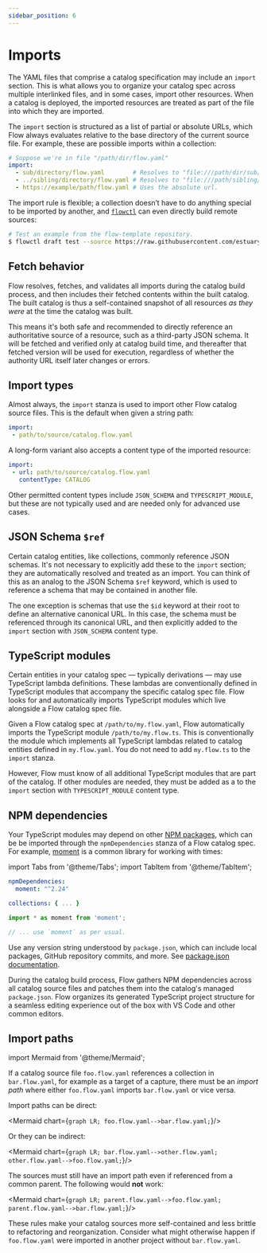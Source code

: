 ```yaml
---
sidebar_position: 6
---
```

# Imports

The YAML files that comprise a catalog specification may include an `import` section.
This is what allows you to organize your catalog spec across multiple
interlinked files, and in some cases, import other resources.
When a catalog is deployed, the imported resources are treated as part of the file
into which they are imported.

The `import` section is structured as a list of partial or absolute URLs,
which Flow always evaluates relative to the base directory of the current source file.
For example, these are possible imports within a collection:

```yaml
# Suppose we're in file "/path/dir/flow.yaml"
import:
  - sub/directory/flow.yaml        # Resolves to "file:///path/dir/sub/directory/flow.yaml".
  - ../sibling/directory/flow.yaml # Resolves to "file:///path/sibling/directory/flow.yaml".
  - https://example/path/flow.yaml # Uses the absolute url.
```

The import rule is flexible; a collection doesn’t have to do anything special
to be imported by another,
and [`flowctl`](flowctl.md) can even directly build remote sources:

```bash
# Test an example from the flow-template repository.
$ flowctl draft test --source https://raw.githubusercontent.com/estuary/flow-template/main/word-counts.flow.yaml
```

## Fetch behavior

Flow resolves, fetches, and validates all imports during the catalog build process,
and then includes their fetched contents within the built catalog.
The built catalog is thus a self-contained snapshot of all resources
_as they were_ at the time the catalog was built.

This means it's both safe and recommended to directly reference
an authoritative source of a resource, such as a third-party JSON schema.
It will be fetched and verified only at catalog build time,
and thereafter that fetched version will be used for execution,
regardless of whether the authority URL itself later changes or errors.

## Import types

Almost always, the `import` stanza is used to import other Flow
catalog source files.
This is the default when given a string path:

```yaml
import:
 - path/to/source/catalog.flow.yaml
```

A long-form variant also accepts a content type of the imported resource:

```yaml
import:
 - url: path/to/source/catalog.flow.yaml
   contentType: CATALOG
```

Other permitted content types include `JSON_SCHEMA` and `TYPESCRIPT_MODULE`,
but these are not typically used and are needed only for advanced use cases.

## JSON Schema `$ref`

Certain catalog entities, like collections, commonly reference JSON schemas.
It's not necessary to explicitly add these to the `import` section;
they are automatically resolved and treated as an import.
You can think of this as an analog to the JSON Schema `$ref` keyword,
which is used to reference a schema that may
be contained in another file.

The one exception is schemas that use the `$id` keyword
at their root to define an alternative canonical URL.
In this case, the schema must be referenced through its canonical URL,
and then explicitly added to the `import` section
with `JSON_SCHEMA` content type.

## TypeScript modules

Certain entities in your catalog spec — typically derivations — may use
TypeScript lambda definitions.
These lambdas are conventionally defined in TypeScript modules
that accompany the specific catalog spec file.
Flow looks for and automatically imports TypeScript modules
which live alongside a Flow catalog spec file.

Given a Flow catalog spec at `/path/to/my.flow.yaml`,
Flow automatically imports the TypeScript module `/path/to/my.flow.ts`.
This is conventionally the module which implements all TypeScript lambdas
related to catalog entities defined in `my.flow.yaml`.
You do not need to add `my.flow.ts` to the `import` stanza.

However, Flow must know of all additional TypeScript modules that
are part of the catalog.
If other modules are needed, they must be added as a to the `import` section
with `TYPESCRIPT_MODULE` content type.

## NPM dependencies

Your TypeScript modules may depend on other
[NPM packages](https://www.npmjs.com/),
which can be be imported through the `npmDependencies`
stanza of a Flow catalog spec.
For example, [moment](https://momentjs.com/) is a common library
for working with times:

import Tabs from '@theme/Tabs';
import TabItem from '@theme/TabItem';

<Tabs>
<TabItem value="catalog.flow.yaml" default>

```yaml
npmDependencies:
  moment: "^2.24"

collections: { ... }
```

</TabItem>
<TabItem value="catalog.flow.ts" default>

```typescript
import * as moment from 'moment';

// ... use `moment` as per usual.
```

</TabItem>
</Tabs>

Use any version string understood by `package.json`,
which can include local packages, GitHub repository commits, and more.
See [package.json documentation](https://docs.npmjs.com/cli/v8/configuring-npm/package-json#dependencies).

During the catalog build process, Flow gathers NPM dependencies
across all catalog source files and patches them into the catalog's
managed `package.json`.
Flow organizes its generated TypeScript project structure
for a seamless editing experience out of the box with VS Code
and other common editors.

## Import paths

import Mermaid from '@theme/Mermaid';

If a catalog source file `foo.flow.yaml` references a collection in `bar.flow.yaml`,
for example as a target of a capture,
there must be an _import path_ where either `foo.flow.yaml`
imports `bar.flow.yaml` or vice versa.

Import paths can be direct:

<Mermaid chart={`
	graph LR;
		foo.flow.yaml-->bar.flow.yaml;
`}/>

Or they can be indirect:

<Mermaid chart={`
	graph LR;
		bar.flow.yaml-->other.flow.yaml;
        other.flow.yaml-->foo.flow.yaml;
`}/>

The sources must still have an import path
even if referenced from a common parent.
The following would **not** work:

<Mermaid chart={`
	graph LR;
		parent.flow.yaml-->foo.flow.yaml;
		parent.flow.yaml-->bar.flow.yaml;
`}/>

These rules make your catalog sources more self-contained
and less brittle to refactoring and reorganization.
Consider what might otherwise happen if `foo.flow.yaml`
were imported in another project without `bar.flow.yaml`.